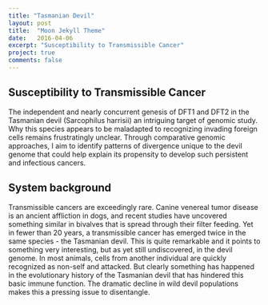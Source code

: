 ```yaml
---
title: "Tasmanian Devil"
layout: post
title:  "Moon Jekyll Theme"
date:   2016-04-06
excerpt: "Susceptibility to Transmissible Cancer"
project: true
comments: false
---
```


## Susceptibility to Transmissible Cancer
The independent 
and nearly concurrent genesis of DFT1 and DFT2 in the Tasmanian devil (Sarcophilus harrisii) 
an intriguing target of genomic study. Why this species appears to be maladapted to 
recognizing invading foreign cells remains frustratingly unclear. 
Through comparative genomic approaches, I aim to identify patterns of divergence unique 
to the devil genome that could help explain its propensity to develop such persistent and infectious cancers.

## System background
Transmissible cancers are exceedingly rare. Canine venereal tumor disease is an ancient affliction in dogs, 
and recent studies have uncovered something similar in bivalves that is spread through their filter feeding. 
Yet in fewer than 20 years, a transmissible cancer has emerged twice in the same species - the Tasmanian devil. 
This is quite remarkable and it points to something very interesting, but as yet still undiscovered, in the devil genome. 
In most animals, cells from another individual are quickly recognized as non-self and attacked. 
But clearly something has happened in the evolutionary history of the Tasmanian devil that has hindered this basic immune function. 
The dramatic decline in wild devil populations makes this a pressing issue to disentangle.
